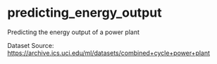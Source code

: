 # predicting_energy_output
Predicting the energy output of a power plant 

Dataset Source: https://archive.ics.uci.edu/ml/datasets/combined+cycle+power+plant
